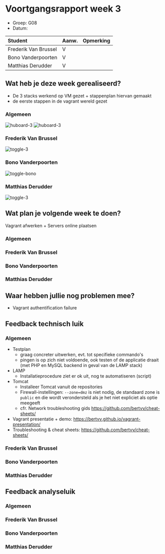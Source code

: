 # Voortgangsrapport week 3

* Groep: G08
* Datum:

| Student               | Aanw. | Opmerking |
| :---                  | :---  | :---      |
| Frederik Van Brussel  | V     |           |
| Bono Vanderpoorten    | V     |           |
| Matthias Derudder     | V     |           |

## Wat heb je deze week gerealiseerd?
- De 3 stacks werkend op VM gezet + stappenplan hiervan gemaakt
- de eerste stappen in de vagrant wereld gezet

### Algemeen

![huboard-3](https://github.com/HoGentTIN/ops-g-08/blob/master/weekrapport/week3-huboard.jpg)
![huboard-3](https://github.com/HoGentTIN/ops-g-08/blob/master/weekrapport/week3-team.jpg)


### Frederik Van Brussel

![toggle-3](https://github.com/HoGentTIN/ops-g-08/blob/master/weekrapport/week3-frederik.jpg)


### Bono Vanderpoorten

![toggle-bono](http://puu.sh/gdeXW/244cf7c398.png)


### Matthias Derudder

![toggle-3](https://github.com/HoGentTIN/ops-g-08/blob/master/weekrapport/week3-Matthias.jpg)



## Wat plan je volgende week te doen?
Vagrant afwerken + Servers online plaatsen


### Algemeen
### Frederik Van Brussel
### Bono Vanderpoorten
### Matthias Derudder

## Waar hebben jullie nog problemen mee?

* Vagrant authentification failure

## Feedback technisch luik

### Algemeen

- Testplan 
    - graag concreter uitwerken, evt. tot specifieke commando's
    - pingen is op zich niet voldoende, ook testen of de applicatie draait (met PHP en MySQL backend in geval van de LAMP stack)
- LAMP
    - Installatieprocedure ziet er ok uit, nog te automatiseren (script)
- Tomcat
    - Installeer Tomcat vanuit de repositories
    - Firewall-instellingen: `--zone=dmz` is niet nodig, de standaard zone is `public` en die wordt verondersteld als je het niet expliciet als optie meegeeft
    - cfr. Network troubleshooting gids https://github.com/bertvv/cheat-sheets/
- Vagrant presentatie + demo: https://bertvv.github.io/vagrant-presentation/
- Troubleshooting & cheat sheets: https://github.com/bertvv/cheat-sheets/

### Frederik Van Brussel
### Bono Vanderpoorten
### Matthias Derudder

## Feedback analyseluik

### Algemeen

### Frederik Van Brussel
### Bono Vanderpoorten
### Matthias Derudder

